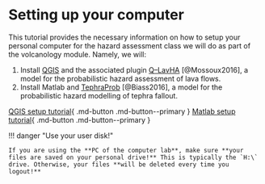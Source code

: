 # Setting up your computer

This tutorial provides the necessary information on how to setup your personal computer for the hazard assessment class we will do as part of the volcanology module. Namely, we will:

1. Install [QGIS](https://qgis.org/en/site/forusers/download.html) and the associated plugin [Q–LavHA](https://we.vub.ac.be/en/q-lavha) [@Mossoux2016], a model for the probabilistic hazard assessment of lava flows.
2. Install Matlab and [TephraProb](https://github.com/e5k/TephraProb) [@Biass2016], a model for the probabilistic hazard modelling of tephra fallout.

[QGIS setup tutorial](qgis.md){ .md-button .md-button--primary }
[Matlab setup tutorial](matlab.md){ .md-button .md-button--primary }

!!! danger "Use your user disk!"

    If you are using the **PC of the computer lab**, make sure **your files are saved on your personal drive!** This is typically the `H:\` drive. Otherwise, your files **will be deleted every time you logout!**

